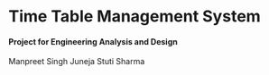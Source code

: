 # Time Table Management System
#### Project for Engineering Analysis and Design
Manpreet Singh Juneja
Stuti Sharma
